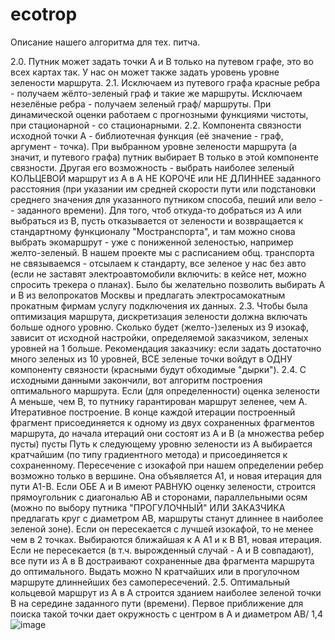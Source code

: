 # ecotrop

Описание нашего алгоритма для тех. питча.

2.0. Путник может задать точки А и В только на путевом графе, это во всех картах так. У нас он может также задать уровень  уровне зелености маршрута.
2.1. Исключаем из путевого графа красные ребра - получаем жёлто-зеленый граф и такие же маршруты.
Исключаем незелёные ребра - получаем зеленый граф/ маршруты. При динамической оценки работаем с прогнозными функциями чистоты, при стационарной - со стационарными.
2.2. Компонента связности исходной точки А -  библиотечная функция (её значение - граф, аргумент - точка).  При выбранном  уровне зелености маршрута (а значит, и путевого графа) путник выбирает В только в этой компоненте связности.  Другая его возможность - выбрать наиболее зеленый КОЛЬЦЕВОЙ маршрут из А в А НЕ КОРОЧЕ или НЕ ДЛИННЕЕ заданного расстояния (при указании им средней скорости пути или подстановки среднего значения для указанного путником способа, пеший или вело - - заданного времени).  Для того, чтоб откуда-то добраться из А или выбраться из В, пусть отказывается от зелености и возвращается к стандартному функционалу "Мостранспорта", и там можно снова выбрать экомаршрут - уже с пониженной зеленостью, например желто-зеленый. В нашем проекте мы с расписанием общ. транспорта не связываемся - отсылаем к стандарту, все зеленое у нас без авто (если не заставят электроавтомобили включить: в кейсе нет, можно спросить трекера о планах). Было бы желательно позволить выбирать А и В из велопрокатов  Москвы и предлагать электросамокатным прокатным фирмам услугу подключения их данных. 
2.3. Чтобы была оптимизация маршрута, дискретизация зелености должна включать больше одного уровню. Сколько будет (желто-)зеленых из 9 изокаф, зависит от исходной настройки, определяемой заказчиком, зеленых уровней на 1 больше. 
Рекомендация заказчику: если задать достаточно много зеленых из 10 уровней, ВСЕ зеленые точки войдут в ОДНУ компоненту связности (красными будут обходимые "дырки").
2.4. С исходными данными закончили, вот алгоритм построения оптимального маршрута.
Если (для определенности) оценка зелености А меньше, чем В, то путнику гарантирован маршрут зеленее, чем А.
Итеративное построение. В конце каждой итерации построенный фрагмент присоединяется к одному из двух  сохраненных фрагментов маршрута, до начала итераций они состоят из А и В (а множества ребер пусты) пусты Путь к следующему уровню зелености из А выбирается кратчайшим (по типу градиентного метода) и присоединяется к сохраненному. Пересечение с изокафой при нашем определении ребер возможно только в вершине. Она объявляется А1, и новая итерация для пути А1-В.
Если ОБЕ А и В имеют РАВНУЮ оценку зелености, строится прямоугольник с диагональю АВ и сторонами, параллельными осям (можно по выбору путника "ПРОГУЛОЧНЫЙ" ИЛИ ЗАКАЗЧИКА предлагать круг с диаметром АВ, маршруты станут длиннее в наиболее зеленой зоне). Если он пересекается с лучшей изокафой, то не менее чем в 2 точках. Выбираются ближайшая к А А1 и к В В1, новая итерация. Если не пересекается  (в т.ч. вырожденный случай - А и В совпадают), все пути из А в В достраивают сохраненные два фрагмента маршрута до оптимального.  Выдать можно N кратчайших или в прогулочном маршруте длиннейших без самопересечений.
2.5. Оптимальный кольцевой маршрут из А в А строится зданием наиболее зеленой точки В на середине заданного пути (времени). Первое приближение для поиска такой точки дает окружность с центром в А и диаметром АВ/ 1,4
![image](https://user-images.githubusercontent.com/58040903/134795644-841f7694-22b1-4b05-bb1b-44ee5c782299.png)
